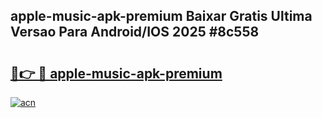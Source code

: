 ## apple-music-apk-premium Baixar Gratis Ultima Versao Para Android/IOS 2025 #8c558

# <h2><a href="https://ainizakaria.my?title=apple-music-apk-premium&ref=20M">🔗👉 🔴 apple-music-apk-premium</a></h2>

[![acn](https://github.com/user-attachments/assets/0f9c940e-d8b0-45ae-aac7-cd30a18b3e1c)](https://ainizakaria.my?title=apple-music-apk-premium&ref=20M)

